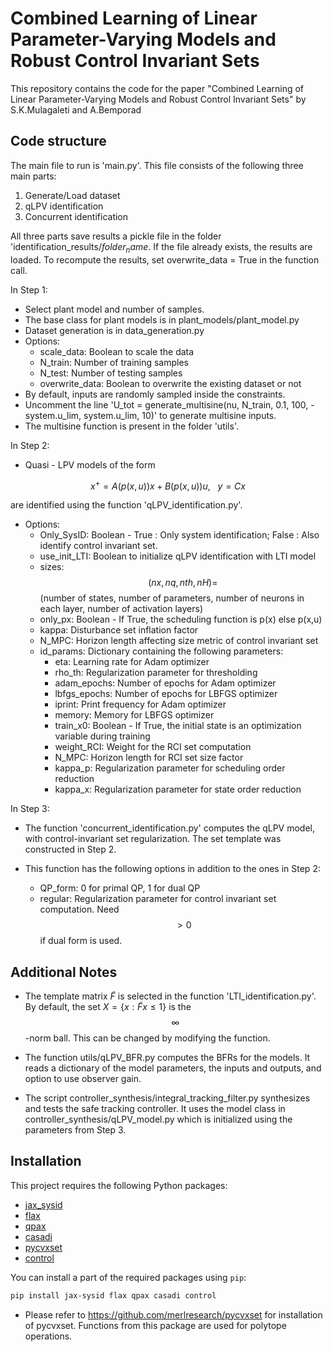 # Combined Learning of Linear Parameter-Varying Models and Robust Control Invariant Sets
This repository contains the code for the paper "Combined Learning of Linear Parameter-Varying Models and Robust Control Invariant Sets" by S.K.Mulagaleti and A.Bemporad

## Code structure
The main file to run is 'main.py'. This file consists of the following three main parts:
1. Generate/Load dataset
2. qLPV identification
3. Concurrent identification

All three parts save results a pickle file in the folder 'identification_results/$folder_name$.
If the file already exists, the results are loaded.
To recompute the results, set overwrite_data = True in the function call.

In Step 1: 
- Select plant model and number of samples.
- The base class for plant models is in plant_models/plant_model.py
- Dataset generation is in data_generation.py
- Options:
    - scale_data: Boolean to scale the data
    - N_train: Number of training samples
    - N_test: Number of testing samples
    - overwrite_data: Boolean to overwrite the existing dataset or not
- By default, inputs are randomly sampled inside the constraints.
- Uncomment the line 'U_tot = generate_multisine(nu, N_train, 0.1, 100, -system.u_lim, system.u_lim, 10)' to generate multisine inputs.
- The multisine function is present in the folder 'utils'.

In Step 2:
- Quasi - LPV models of the form

$$x^+ = A(p(x,u))x + B(p(x,u))u, \ \ \  y = Cx$$

are identified using the function 'qLPV_identification.py'.
- Options:
    - Only_SysID: Boolean - True : Only system identification; False : Also identify control invariant set.
    - use_init_LTI: Boolean to initialize qLPV identification with LTI model
    - sizes: $$(nx,nq,nth,nH)=$$ (number of states, number of parameters, number of neurons in each layer, number of activation layers)
    - only_px: Boolean - If True, the scheduling function is p(x) else p(x,u)
    - kappa: Disturbance set inflation factor
    - N_MPC: Horizon length affecting size metric of control invariant set
    - id_params: Dictionary containing the following parameters:
        - eta: Learning rate for Adam optimizer
        - rho_th: Regularization parameter for thresholding
        - adam_epochs: Number of epochs for Adam optimizer
        - lbfgs_epochs: Number of epochs for LBFGS optimizer
        - iprint: Print frequency for Adam optimizer
        - memory: Memory for LBFGS optimizer
        - train_x0: Boolean - If True, the initial state is an optimization variable during training
        - weight_RCI: Weight for the RCI set computation 
        - N_MPC: Horizon length for RCI set size factor
        - kappa_p: Regularization parameter for scheduling order reduction
        - kappa_x: Regularization parameter for state order reduction

In Step 3:
- The function 'concurrent_identification.py' computes the qLPV model, with control-invariant set regularization. The set template was constructed in Step 2.

- This function has the following options in addition to the ones in Step 2:
    - QP_form: 0 for primal QP, 1 for dual QP
    - regular: Regularization parameter for control invariant set computation. Need $$>0$$ if dual form is used.


## Additional Notes
- The template matrix $\tilde{F}$ is selected in the function 'LTI_identification.py'. By default, the set $X=\{x:\tilde{F}x \leq 1\}$ is the $$\infty$$-norm ball. This can be changed by modifying the function.

- The function utils/qLPV_BFR.py computes the BFRs for the models. It reads a dictionary of the model parameters, the inputs and outputs, and option to use observer gain.

- The script controller_synthesis/integral_tracking_filter.py synthesizes and tests the safe tracking controller. It uses the model class in controller_synthesis/qLPV_model.py which is initialized using the parameters from Step 3. 

## Installation
This project requires the following Python packages:

- [jax_sysid](https://github.com/bemporad/jax-sysid)
- [flax](https://github.com/google/flax)
- [qpax](https://github.com/kevin-tracy/qpax)
- [casadi](https://web.casadi.org/)
- [pycvxset](https://github.com/merlresearch/pycvxset) 
- [control](https://python-control.readthedocs.io/)


You can install a part of the required packages using `pip`:

```bash
pip install jax-sysid flax qpax casadi control
```

- Please refer to https://github.com/merlresearch/pycvxset for installation of pycvxset. Functions from this package are used for polytope operations.
